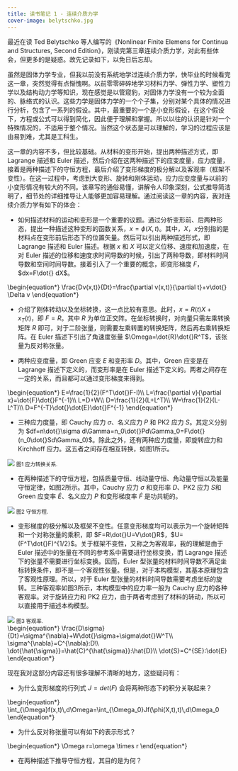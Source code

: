 ```yaml
---
title: 读书笔记 1 - 连续介质力学
cover-image: belytschko.jpg
---
```


最近在读 Ted Belytschko 等人编写的《Nonlinear Finite Elemens for Continua and Structures, Second Edition》，刚读完第三章连续介质力学，对此有些体会，但更多的是疑惑。故先记录如下，以免日后忘却。

虽然是固体力学专业，但我以前没有系统地学过连续介质力学，快毕业的时候看完这一章，突然觉得有点惭愧啊。以前零零碎碎地学习材料力学、弹性力学、塑性力学以及结构动力学等知识，现在感觉是以管窥豹，对固体力学没有一个较为全面的、脉络式的认识。这些力学是固体力学的一个个子集，分别对某个具体的情况进行分析，包含了一系列的假设。其中，最重要的一个是小变形假设，在这个假设下，方程或公式可以得到简化，因此便于理解和掌握。所以以往的认识是针对一个特殊情况的，不适用于整个情况。当然这个状态是可以理解的，学习的过程应该是由易到难，尤其是工科生。

这一章的内容不多，但比较基础。从材料的变形开始，提出两种描述方式，即 Lagrange 描述和 Euler 描述，然后介绍在这两种描述下的应变度量，应力度量，接着是两种描述下的守恒方程，最后介绍了变形梯度的极分解以及客观率（框架不变性）。在这一过程中，考虑到大变形、旋转和刚体运动，应力应变度量与以前的小变形情况有较大的不同。该章写的通俗易懂，讲解令人印象深刻，公式推导简洁明了，细节处的详细推导让人能够更加容易理解。通过阅读这一章的内容，我对连续介质力学有如下的体会：

* 如何描述材料的运动和变形是一个重要的议题。通过分析变形前、后两种形态，提出一种描述这种变形的函数关系，$x=\phi(X,t)$。其中，$X$，$x$分别指的是材料点在变形前后形态下的位置矢量。然后可以引出两种描述形式，即 Lagrange 描述和 Euler 描述。根据 $x$ 和 $X$ 可以定义位移、速度和加速度，在对 Euler 描述的位移和速度求时间导数的时候，引出了两种导数，即材料时间导数和空间时间导数。接着引入了一个重要的概念，即变形梯度 $F$，$dx=F\dot{} dX$。

<div class="formula">
\begin{equation*}
\frac{Dv(x,t)}{Dt}=\frac{\partial v(x,t)}{\partial t}+v\dot{} \Delta v
\end{equation*}
</div>

* 介绍了刚体转动以及坐标转换，这一点比较有意思。此时，$x=R(t)X+x_T(t)$，即 $F=R$。其中 $R$ 为单位正交阵。在坐标转换时，对向量只需左乘转换矩阵 $R$ 即可，对于二阶张量，则需要左乘转置的转换矩阵，然后再右乘转换矩阵。在 Euler 描述下引出了角速度张量 $\Omega=\dot{R}\dot{}R^T$，该张量为反对称张量。

* 两种应变度量，即 Green 应变 $E$ 和变形率 $D$。其中，Green 应变是在 Lagrange 描述下定义的，而变形率是在 Euler 描述下定义的。两者之间存在一定的关系，而且都可以通过变形梯度来得到。

<div class="formula">
\begin{equation*}
E=\frac{1}{2}(F^T\dot{}F-I)\\
L=\frac{\partial v}{\partial x}=\dot{F}\dot{}F^{-1}\\
L=D+W\\
D=\frac{1}{2}(L+L^T)\\
W=\frac{1}{2}(L-L^T)\\
D=F^{-T}\dot{}\dot{E}\dot{}F^{-1}
\end{equation*}
</div>

* 三种应力度量，即 Cauchy 应力 $\sigma$、名义应力 $P$ 和 PK2 应力 $S$。其定义分别为 $df=n\dot{}\sigma d\Gamma=n_0\dot{}Pd\Gamma_0=F\dot{}(n_0\dot{}Sd\Gamma_0)$。除此之外，还有两种应力度量，即旋转应力和 Kirchhoff 应力。这五者之间存在相互转换，如图1所示。

<div class="figure">
  <img src="{{ site.baseurl }}/img/stress.jpg">
  <small>图1 应力转换关系.</small>
</div>

* 在两种描述下的守恒方程，包括质量守恒、线动量守恒、角动量守恒以及能量守恒定律，如图2所示。其中，Cauchy 应力 $\sigma$ 和变形率 $D$、PK2 应力 $S$和 Green 应变率 $\dot{E}$、名义应力 $P$ 和变形梯度率 $\dot{F}$ 是功共轭的。

<div class="figure">
  <img src="{{ site.baseurl }}/img/conservation-equations.jpg">
  <small>图2 守恒方程.</small>
</div>

* 变形梯度的极分解以及框架不变性。任意变形梯度均可以表示为一个旋转矩阵和一个对称张量的乘积，即 $F=R\dot{}U=V\dot{}R$，$U=(F^T\dot{}F)^{1/2}$。关于框架不变性，又称之为客观率，我的理解是由于 Euler 描述中的张量在不同的参考系中需要进行坐标变换，而 Lagrange 描述下的张量不需要进行坐标变换。因而，Euler 型张量的材料时间导数不满足坐标转换条件，即不是一个客观性张量。但是，对于本构模型，其基本原理包含了客观性原理。所以，对于 Euler 型张量的材料时间导数需要考虑坐标的旋转。三种客观率如图3所示，本构模型中的应力率一般为 Cauchy 应力的各种客观率。对于旋转应力和 PK2 应力，由于两者考虑到了材料的转动，所以可以直接用于描述本构模型。

<div class="figure">
  <img src="{{ site.baseurl }}/img/objective-rates.jpg">
  <small>图3 客观率.</small>
</div>

<div class="formula">
\begin{equation*}
\frac{D\sigma}{Dt}=\sigma^{\nabla}+W\dot{}\sigma+\sigma\dot{}W^T\\
\sigma^{\nabla}=C^{\nabla}:D\\
\dot{\hat{\sigma}}=\hat{C}^{\hat{\sigma}}:\hat{D}\\
\dot{S}=C^{SE}:\dot{E}
\end{equation*}
</div>

现在我对这部分内容还有很多理解不清晰的地方，这些疑问有：

* 为什么变形梯度的行列式 $J=det(F)$ 会将两种形态下的积分关联起来？

<div class="formula">
\begin{equation*}
\int_{\Omega}f(x,t)\,d\Omega=\int_{\Omega_0}Jf(\phi(X,t),t)\,d\Omega_0
\end{equation*}
</div>

* 为什么反对称张量可以有如下的表示形式？

<div class="formula">
\begin{equation*}
\Omega r=\omega \times r
\end{equation*}
</div>

* 在两种描述下推导守恒方程，其目的是为何？